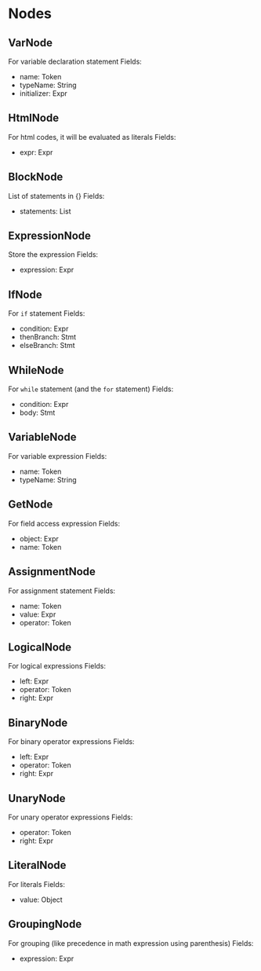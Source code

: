 # Nodes

## VarNode
For variable declaration statement
Fields:
- name: Token
- typeName: String
- initializer: Expr

## HtmlNode
For html codes, it will be evaluated as literals
Fields:
- expr: Expr

## BlockNode
List of statements in {}
Fields:
- statements: List<Stmt>

## ExpressionNode
Store the expression
Fields:
- expression: Expr

## IfNode
For `if` statement
Fields:
- condition: Expr
- thenBranch: Stmt
- elseBranch: Stmt

## WhileNode
For `while` statement (and the `for` statement)
Fields:
- condition: Expr
- body: Stmt

## VariableNode
For variable expression
Fields:
- name: Token
- typeName: String

## GetNode
For field access expression
Fields:
- object: Expr
- name: Token

## AssignmentNode
For assignment statement
Fields:
- name: Token
- value: Expr
- operator: Token

## LogicalNode
For logical expressions
Fields:
- left: Expr
- operator: Token
- right: Expr

## BinaryNode
For binary operator expressions
Fields:
- left: Expr
- operator: Token
- right: Expr

## UnaryNode
For unary operator expressions
Fields:
- operator: Token
- right: Expr

## LiteralNode
For literals
Fields:
- value: Object

## GroupingNode
For grouping (like precedence in math expression using parenthesis) 
Fields:
- expression: Expr
